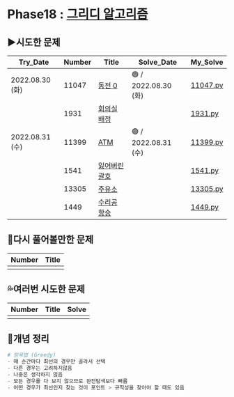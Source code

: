 # Phase18 : [그리디 알고리즘](https://www.acmicpc.net/step/33)



## ▶️시도한 문제

| Try_Date        | Number | Title                                                        | Solve_Date           | My_Solve               |
| --------------- | ------ | ------------------------------------------------------------ | -------------------- | ---------------------- |
| 2022.08.30 (화) | 11047 | [동전 0](https://www.acmicpc.net/problem/11047) | 🟢 / 2022.08.30 (화) | [11047.py](./11047.py) |
|                 | 1931   | [회의실 배정](https://www.acmicpc.net/problem/1931)   |                     | [1931.py](./1931.py)   |
| 2022.08.31 (수) | 11399  | [ATM](https://www.acmicpc.net/problem/11399)          | 🟢 / 2022.08.31 (수) | [11399.py](./11399.py) |
|                 | 1541   | [잃어버린 괄호](https://www.acmicpc.net/problem/1541) |                     | [1541.py](./1541.py)   |
|                 | 13305  | [주유소](https://www.acmicpc.net/problem/13305)       |                     | [13305.py](./13305.py) |
|                 | 1449   | [수리공 항승](https://www.acmicpc.net/problem/1449)   |                     | [1449.py](./1449.py)   |



## 💫다시 풀어볼만한 문제

| Number | Title |
| ------ | ----- |
|        |       |



## 💦여러번 시도한 문제

| Number | Title | Solve |
| ------ | ----- | ----- |
|        |       |       |



## 📑개념 정리

```python
# 탐욕법 (Greedy)
- 매 순간마다 최선의 경우만 골라서 선택
- 다른 경우는 고려하지않음
- 나중은 생각하지 않음
- 모든 경우를 다 보지 않으므로 완전탐색보다 빠름
- 어떤 경우가 최선인지 찾는 것이 포인트 > 규칙성을 찾아야 할 때도 있음
```
